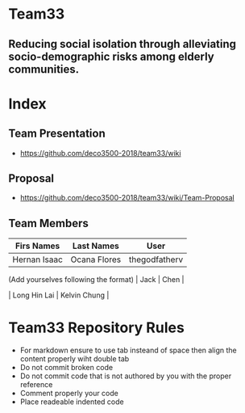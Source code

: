 # Team33 
## Reducing social isolation through alleviating socio-demographic risks among elderly communities.

# Index
## Team Presentation
* https://github.com/deco3500-2018/team33/wiki

## Proposal

* https://github.com/deco3500-2018/team33/wiki/Team-Proposal

## Team Members


| Firs Names  | Last Names  | User          | 
| ----------- |  --------   | ------------  |
|Hernan Isaac | Ocana Flores| thegodfatherv |


(Add yourselves following the format)
| Jack        | Chen        | 

| Long Hin Lai 
| Kelvin Chung  |


# Team33 Repository Rules 

* For markdown ensure to use tab insteand of space then align the content properly wiht double tab
* Do not commit broken code
* Do not commit code that is not authored by you with the proper reference
* Comment properly your code
* Place readeable indented code
